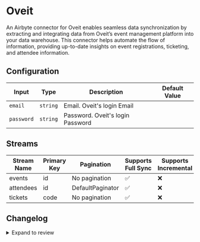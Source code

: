 # Oveit
An Airbyte connector for Oveit enables seamless data synchronization by extracting and integrating data from Oveit’s event management platform into your data warehouse. This connector helps automate the flow of information, providing up-to-date insights on event registrations, ticketing, and attendee information.

## Configuration

| Input | Type | Description | Default Value |
|-------|------|-------------|---------------|
| `email` | `string` | Email. Oveit&#39;s login Email |  |
| `password` | `string` | Password. Oveit&#39;s login Password |  |

## Streams
| Stream Name | Primary Key | Pagination | Supports Full Sync | Supports Incremental |
|-------------|-------------|------------|---------------------|----------------------|
| events | id | No pagination | ✅ |  ❌  |
| attendees | id | DefaultPaginator | ✅ |  ❌  |
| tickets | code | No pagination | ✅ |  ❌  |

## Changelog

<details>
  <summary>Expand to review</summary>

| Version          | Date              | Pull Request | Subject        |
|------------------|-------------------|--------------|----------------|
| 0.0.13 | 2025-02-23 | [54602](https://github.com/airbytehq/airbyte/pull/54602) | Update dependencies |
| 0.0.12 | 2025-02-15 | [54001](https://github.com/airbytehq/airbyte/pull/54001) | Update dependencies |
| 0.0.11 | 2025-02-08 | [53474](https://github.com/airbytehq/airbyte/pull/53474) | Update dependencies |
| 0.0.10 | 2025-02-01 | [52991](https://github.com/airbytehq/airbyte/pull/52991) | Update dependencies |
| 0.0.9 | 2025-01-25 | [52499](https://github.com/airbytehq/airbyte/pull/52499) | Update dependencies |
| 0.0.8 | 2025-01-18 | [51861](https://github.com/airbytehq/airbyte/pull/51861) | Update dependencies |
| 0.0.7 | 2025-01-11 | [51309](https://github.com/airbytehq/airbyte/pull/51309) | Update dependencies |
| 0.0.6 | 2024-12-28 | [50715](https://github.com/airbytehq/airbyte/pull/50715) | Update dependencies |
| 0.0.5 | 2024-12-21 | [50275](https://github.com/airbytehq/airbyte/pull/50275) | Update dependencies |
| 0.0.4 | 2024-12-14 | [49695](https://github.com/airbytehq/airbyte/pull/49695) | Update dependencies |
| 0.0.3 | 2024-12-12 | [49328](https://github.com/airbytehq/airbyte/pull/49328) | Update dependencies |
| 0.0.2 | 2024-12-11 | [49057](https://github.com/airbytehq/airbyte/pull/49057) | Starting with this version, the Docker image is now rootless. Please note that this and future versions will not be compatible with Airbyte versions earlier than 0.64 |
| 0.0.1 | 2024-10-24 | | Initial release by [@parthiv11](https://github.com/parthiv11) via Connector Builder |

</details>
